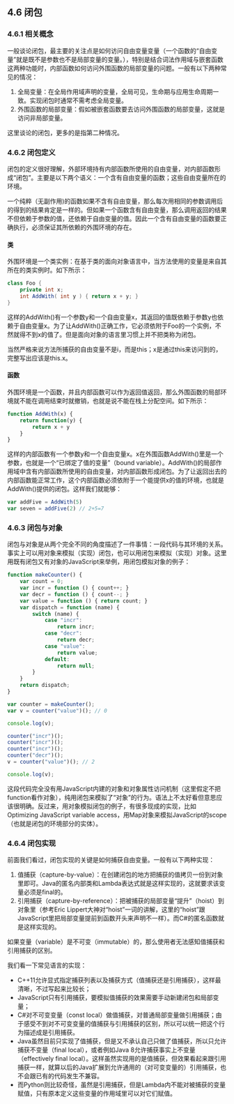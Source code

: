 ## 4.6 闭包
### 4.6.1 相关概念
一般谈论闭包，最主要的关注点是如何访问自由变量变量（一个函数的“自由变量”就是既不是参数也不是局部变量的变量。），特别是结合词法作用域与嵌套函数这两种功能时，内部函数如何访问外围函数的局部变量的问题。一般有以下两种常见的情况：
1. 全局变量：在全局作用域声明的变量，全局可见，生命期与应用生命周期一致。实现闭包时通常不需考虑全局变量。
2. 外围函数的局部变量：假如被嵌套函数要去访问外围函数的局部变量，这就是访问非局部变量。

这里谈论的闭包，更多的是指第二种情况。

### 4.6.2 闭包定义
闭包的定义很好理解，外部环境持有内部函数所使用的自由变量，对内部函数形成“闭包”。主要是以下两个语义：一个含有自由变量的函数；这些自由变量所在的环境。

一个纯粹（无副作用)的函数如果不含有自由变量，那么每次用相同的参数调用后的得到的结果肯定是一样的。但如果一个函数含有自由变量，那么调用返回的结果不但依赖于参数的值，还依赖于自由变量的值。因此一个含有自由变量的函数要正确执行，必须保证其所依赖的外围环境的存在。

#### 类
外围环境是一个类实例：在基于类的面向对象语言中，当方法使用的变量是来自其所在的类实例时。如下所示：
```Java
class Foo {
    private int x;
    int AddWith( int y ) { return x + y; }
}
```
这样的AddWith()有一个参数y和一个自由变量x，其返回的值既依赖于参数y也依赖于自由变量x。为了让AddWith()正确工作，它必须依附于Foo的一个实例，不然就得不到x的值了。但是面向对象的语言里习惯上并不把类称为闭包。

当然严格来说方法所捕获的自由变量不是i，而是this；x是通过this来访问到的，完整写出应该是this.x。

#### 函数
外围环境是一个函数，并且内部函数可以作为返回值返回，那么外围函数的局部环境就不能在调用结束时就撤销，也就是说不能在栈上分配空间。如下所示：
```JavaScript
function AddWith(x) {
    return function(y) {
        return x + y
    }
}
```
这样的内部函数有一个参数y和一个自由变量x。x在外围函数AddWith()里是一个参数，也就是一个“已绑定了值的变量”（bound variable）。AddWith()的局部作用域中含有内部函数所使用的自由变量，对内部函数形成闭包。为了让返回出去的内部函数能正常工作，这个内部函数必须依附于一个能提供x的值的环境，也就是AddWith()提供的闭包。这样我们就能够：
```JavaScript
var addFive = AddWith(5)
var seven = addFive(2) // 2+5=7
```

### 4.6.3 闭包与对象
闭包与对象是从两个完全不同的角度描述了一件事情：一段代码与其环境的关系。事实上可以用对象来模拟（实现）闭包，也可以用闭包来模拟（实现）对象。这里用既有闭包又有对象的JavaScript来举例，用闭包模拟对象的例子：
```JavaScript
function makeCounter() {
    var count = 0;
    var incr = function () { count++; }
    var decr = function () { count--; }
    var value = function () { return count; }
    var dispatch = function (name) {
        switch (name) {
            case "incr":
                return incr;
            case "decr":
                return decr;
            case "value":
                return value;
            default:
                return null;
        }
    }
    return dispatch;
}

var counter = makeCounter();
var v = counter("value")(); // 0

console.log(v);

counter("incr")();
counter("incr")();
counter("incr")();
counter("decr")();
v = counter("value")(); // 2

console.log(v);
```
这段代码完全没有用JavaScript内建的对象和对象属性访问机制（这里假定不把function看作对象），纯用闭包来模拟了“对象”的行为。语法上不太好看但意思应该很明确。反过来，用对象模拟闭包的例子，有很多现成的实现，比如Optimizing JavaScript variable access，用Map对象来模拟JavaScript的scope（也就是闭包的环境部分的实体）。

### 4.6.4 闭包实现
前面我们看过，闭包实现的关键是如何捕获自由变量。一般有以下两种实现：
1. 值捕获（capture-by-value）：在创建闭包的地方把捕获的值拷贝一份到对象里即可。Java的匿名内部类和Lambda表达式就是这样实现的，这就要求该变量必须是final的。
2. 引用捕获（capture-by-reference）：把被捕获的局部变量“提升”（hoist）到对象里（参考Eric Lippert大神对“hoist”一词的讲解，这里的“hoist”跟JavaScript里把局部变量提前到函数开头来声明不一样）。而C#的匿名函数就是这样实现的。

如果变量（variable）是不可变（immutable）的，那么使用者无法感知值捕获和引用捕获的区别。

我们看一下常见语言的实现：
* C++11允许显式指定捕获列表以及捕获方式（值捕获还是引用捕获），这样最清晰，不过写起来比较长；
* JavaScript只有引用捕获，要模拟值捕获的效果需要手动新建闭包和局部变量；
* C#对不可变变量（const local）做值捕获，对普通局部变量做引用捕获；由于感受不到对不可变变量的值捕获与引用捕获的区别，所以可以统一把这个行为描述成是引用捕获。
* Java虽然目前只实现了值捕获，但是又不承认自己只做了值捕获，所以只允许捕获不变量（final local），或者例如Java 8允许捕获事实上不变量（effectively final local）。这样虽然实现用的是值捕获，但效果看起来跟引用捕获一样，就算以后的Java扩展到允许通用的（对可变变量的）引用捕获，也不会跟已有的代码发生不兼容。
* 而Python则比较奇怪，虽然是引用捕获，但是Lambda内不能对被捕获的变量赋值，只有原本定义这些变量的作用域里可以对它们赋值。